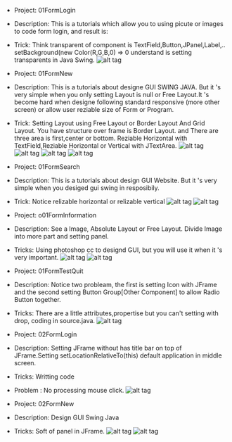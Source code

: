- Project: 01FormLogin
- Description: This is a tutorials which allow you to using picute or images to code form login, and result is:
- Trick: Think transparent of component is TextField,Button,JPanel,Label,.. setBackground(new Color(R,G,B,0) => 0 understand is setting transparents in Java Swing.
![alt tag](https://github.com/danisluis5/GUI/blob/master/01FormLogin/Finish.png)

- Project: 01FormNew
- Description: This is a tutorials about designe GUI SWING JAVA. But it 's very simple when you only setting Layout is null or Free Layout.It 's become hard when designe following standard responsive (more other screen) or allow user reziable size of Form or Program.
- Trick: Setting Layout using Free Layout or Border Layout And Grid Layout. You have structure over frame is Border Layout. and There are three area is first,center or bottom. Reziable Horizontal with TextField,Reziable Horizontal or Vertical with JTextArea.
![alt tag](https://github.com/danisluis5/GUI/blob/master/01FormNews/1.png)
![alt tag](https://github.com/danisluis5/GUI/blob/master/01FormNews/2.png)
![alt tag](https://github.com/danisluis5/GUI/blob/master/01FormNews/3.png)
![alt tag](https://github.com/danisluis5/GUI/blob/master/01FormNews/4.png)

- Project: 01FormSearch
- Description: This is a tutorials about design GUI Website. But it 's very simple when you desiged gui swing in resposibily.
- Trick: Notice relizable horizontal or relizable vertical
![alt tag](https://github.com/danisluis5/GUI/blob/master/01FormSearch/1.png)
![alt tag](https://github.com/danisluis5/GUI/blob/master/01FormSearch/2.png)

- Project: o01FormInformation
- Description: See a Image, Absolute Layout or Free Layout. Divide Image into more part and setting panel.
- Tricks: Using photoshop cc to designd GUI, but you will use it when it 's very important.
![alt tag](https://github.com/danisluis5/GUI/blob/master/01FormInformation/1.png)
![alt tag](https://github.com/danisluis5/GUI/blob/master/01FormInformation/2.png)

- Project: 01FormTestQuit
- Description: Notice two probleam, the first is setting Icon with JFrame and the second setting Button Group[Other Component] to allow Radio Button together.
- Tricks: There are a little attributes,propertise but you can't setting with drop, coding in source.java.
![alt tag](https://github.com/danisluis5/GUI/blob/master/01ProgramTestQuit/1.png)

- Project: 02FormLogin
- Description: Setting JFrame without has title bar on top of JFrame.Setting setLocationRelativeTo(this) default application in middle screen.
- Tricks: Writting code
- Problem : No processing mouse click.
![alt tag](https://github.com/danisluis5/GUI/blob/master/02FormLogin/1.png)

- Project: 02FormNew
- Description: Design GUI Swing Java
- Tricks: Soft of panel in JFrame.
![alt tag](https://github.com/danisluis5/GUI/blob/master/02FormNews/1.png)
![alt tag](https://github.com/danisluis5/GUI/blob/master/02FormNews/2.png)
